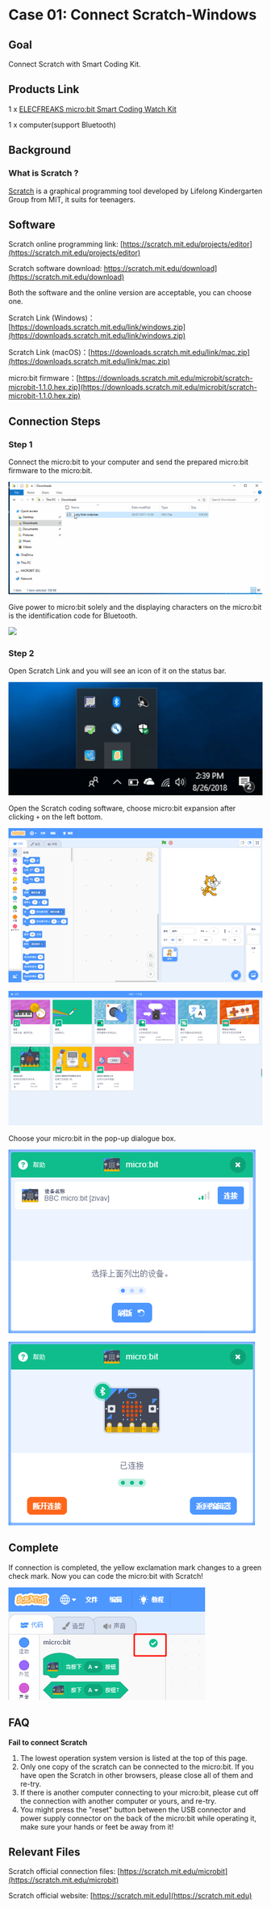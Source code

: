 # Case 01: Connect Scratch-Windows

## Goal

 Connect Scratch with Smart Coding Kit.

## Products Link

 1 x [ELECFREAKS micro:bit Smart Coding Watch Kit](https://www.elecfreaks.com/micro-bit-smart-coding-kit.html)


 1 x computer(support Bluetooth)

## Background


### What is Scratch ?

 [Scratch](https://en.wikipedia.org/wiki/Scratch) is a graphical programming tool developed by Lifelong Kindergarten Group from MIT, it suits for teenagers.

## Software


 Scratch online programming link: [https://scratch.mit.edu/projects/editor](https://scratch.mit.edu/projects/editor)

 Scratch software download: https://scratch.mit.edu/download](https://scratch.mit.edu/download)

 Both the software and the online version are acceptable, you can choose one.

 Scratch Link (Windows)：[https://downloads.scratch.mit.edu/link/windows.zip](https://downloads.scratch.mit.edu/link/windows.zip)

 Scratch Link (macOS)：[https://downloads.scratch.mit.edu/link/mac.zip](https://downloads.scratch.mit.edu/link/mac.zip)

 micro:bit firmware：[https://downloads.scratch.mit.edu/microbit/scratch-microbit-1.1.0.hex.zip](https://downloads.scratch.mit.edu/microbit/scratch-microbit-1.1.0.hex.zip)

## Connection Steps

### Step 1

 Connect the micro:bit to your computer and send the prepared micro:bit firmware to the micro:bit.

![](./images/case_01_01.gif)

 Give power to micro:bit solely and the displaying characters on the micro:bit is the identification code for Bluetooth.

![](./images/case_01_02.gif)


### Step 2

 Open Scratch Link and you will see an icon of it on the status bar.

![](./images/case_01_03.png)

 Open the Scratch coding software, choose micro:bit expansion after clicking `+`  on the left bottom.

![](./images/case_01_04.png)

![](./images/case_01_07.png)

 Choose your micro:bit in the pop-up dialogue box.

![](./images/case_01_05.png)

![](./images/case_01_06.png)

## Complete

 If connection is completed, the yellow exclamation mark changes to a green check mark.
 Now you can code the micro:bit with Scratch!

![](./images/case_01_08.png)

## FAQ

**Fail to connect Scratch**

1. The lowest operation system version is listed at the top of this page.
2. Only one copy of the scratch can be connected to the micro:bit. If you have open the Scratch in other browsers, please close all of them and re-try.
3. If there is another computer connecting to your micro:bit, please cut off the connection with another computer or yours, and re-try.
4. You might press the "reset" button between the USB connector and power supply connector on the back of the micro:bit while operating it, make sure your hands or feet be away from it!

## Relevant Files

Scratch official connection files: [https://scratch.mit.edu/microbit](https://scratch.mit.edu/microbit)

Scratch official website: [https://scratch.mit.edu](https://scratch.mit.edu)
